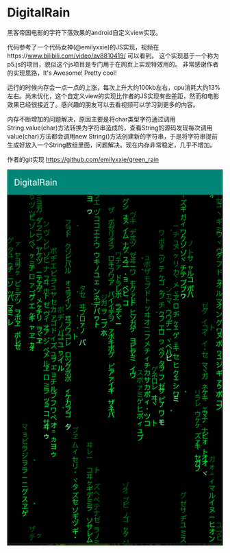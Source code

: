 # DigitalRain
黑客帝国电影的字符下落效果的android自定义view实现。

代码参考了一个代码女神(@emilyxxie)的JS实现，视频在https://www.bilibili.com/video/av8810419/ 可以看到。 这个实现基于一个称为p5.js的项目，貌似这个js项目是专门用于在网页上实现特效用的。
非常感谢作者的实现思路，It's Awesome! Pretty cool!

运行的时候内存会一点一点的上涨，每次上升大约100kb左右，cpu消耗大约13%左右。尚未优化，这个自定义view的实现比作者的JS实现有些差距，然而和电影效果已经很接近了。感兴趣的朋友可以去看视频可以学习到更多的内容。

内存不断增加的问题解决，原因主要是将char类型字符通过调用String.value(char)方法转换为字符串造成的，查看String的源码发现每次调用value(char)方法都会调用new String()方法创建新的字符串，于是将字符串提前生成好放入一个String数组里面，问题解决。现在内存非常稳定，几乎不增加。

作者的git实现 https://github.com/emilyxxie/green_rain

![alt tag](app/rain.gif)
